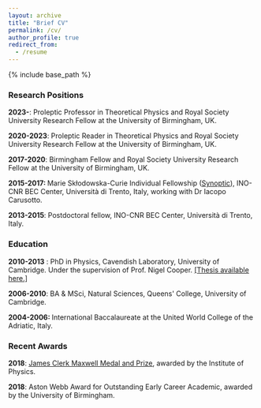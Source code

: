 ```yaml
---
layout: archive
title: "Brief CV"
permalink: /cv/
author_profile: true
redirect_from:
  - /resume
---
```


{% include base_path %}

### Research Positions

<strong>2023-</strong>: Proleptic Professor in Theoretical Physics and Royal Society University Research Fellow at the University of Birmingham, UK.

<strong>2020-2023</strong>: Proleptic Reader in Theoretical Physics and Royal Society University Research Fellow at the University of Birmingham, UK.

<strong>2017-2020</strong>: Birmingham Fellow and Royal Society University Research Fellow at the University of Birmingham, UK.

<strong>2015-2017: </strong>Marie Skłodowska-Curie Individual Fellowship (<a href="https://synopticgaugefields.wordpress.com/"><u>Synoptic</u></a>), INO-CNR BEC Center, Università di Trento, Italy, working with Dr Iacopo Carusotto.

<strong>2013-2015</strong>: Postdoctoral fellow, INO-CNR BEC Center, Università di Trento, Italy.

### Education

<strong>2010-2013</strong> : PhD in Physics, Cavendish Laboratory, University of Cambridge. Under the supervision of Prof. Nigel Cooper. [<u>[Thesis available here.]</u>](https://www.repository.cam.ac.uk/handle/1810/245059)

<strong>2006-2010</strong>: BA & MSci, Natural Sciences, Queens' College, University of Cambridge.

<strong>2004-2006: </strong>International Baccalaureate at the United World College of the Adriatic, Italy.

### Recent Awards

<strong>2018</strong>: [<u>James Clerk Maxwell Medal and Prize</u>](http://www.iop.org/about/awards/early-career/maxwell/medallists/page_71729.html), awarded by the Institute of Physics.

<strong>2018</strong>: Aston Webb Award for Outstanding Early Career Academic, awarded by the University of Birmingham.
